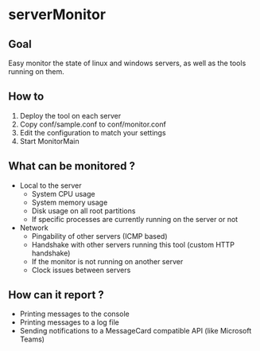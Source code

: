 # serverMonitor

## Goal

Easy monitor the state of linux and windows servers, as well as the tools running on them.

## How to

1. Deploy the tool on each server
1. Copy conf/sample.conf to conf/monitor.conf
1. Edit the configuration to match your settings
1. Start MonitorMain

## What can be monitored ?

* Local to the server
  * System CPU usage
  * System memory usage
  * Disk usage on all root partitions
  * If specific processes are currently running on the server or not 
* Network
  * Pingability of other servers (ICMP based)
  * Handshake with other servers running this tool (custom HTTP handshake)
  * If the monitor is not running on another server
  * Clock issues between servers
  
## How can it report ?

* Printing messages to the console
* Printing messages to a log file
* Sending notifications to a MessageCard compatible API (like Microsoft Teams)